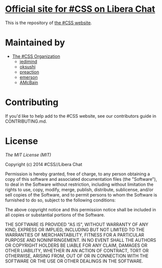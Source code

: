 # [Official site for #CSS on Libera Chat](http://hashcss.com)

This is the repository of [the #CSS website](http://hashcss.com).

# Maintained by

* [The #CSS Organization](https://github.com/hashcss)
    * [jedimind](//github.com/pudly)
    * [oksushi](//github.com/oksushi)
    * [preaction](//github.com/preaction)
    * [emerson](//github.com/emersonveenstra)
    * [AMcBain](//github.com/AMcBain)

# Contributing

If you'd like to help add to the #CSS website, see our contributors
guide in CONTRIBUTING.md.

# License

*The MIT License (MIT)*

Copyright (c) 2014 #CSS//Libera Chat

Permission is hereby granted, free of charge, to any person obtaining a copy of
this software and associated documentation files (the "Software"), to deal in
the Software without restriction, including without limitation the rights to
use, copy, modify, merge, publish, distribute, sublicense, and/or sell copies
of the Software, and to permit persons to whom the Software is furnished to do
so, subject to the following conditions:

The above copyright notice and this permission notice shall be included in all
copies or substantial portions of the Software.

THE SOFTWARE IS PROVIDED "AS IS", WITHOUT WARRANTY OF ANY KIND, EXPRESS OR
IMPLIED, INCLUDING BUT NOT LIMITED TO THE WARRANTIES OF MERCHANTABILITY,
FITNESS FOR A PARTICULAR PURPOSE AND NONINFRINGEMENT. IN NO EVENT SHALL THE
AUTHORS OR COPYRIGHT HOLDERS BE LIABLE FOR ANY CLAIM, DAMAGES OR OTHER
LIABILITY, WHETHER IN AN ACTION OF CONTRACT, TORT OR OTHERWISE, ARISING FROM,
OUT OF OR IN CONNECTION WITH THE SOFTWARE OR THE USE OR OTHER DEALINGS IN THE
SOFTWARE.
